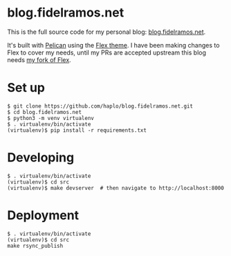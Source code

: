 blog.fidelramos.net
===================

This is the full source code for my personal blog:
[blog.fidelramos.net](https://blog.fidelramos.net/).

It's built with [Pelican](http://getpelican.com/) using the [Flex
theme](https://github.com/alexandrevicenzi/Flex). I have been making
changes to Flex to cover my needs, until my PRs are accepted upstream
this blog needs [my fork of Flex](https://github.com/haplo/Flex).

Set up
======

``` shell
$ git clone https://github.com/haplo/blog.fidelramos.net.git
$ cd blog.fidelramos.net
$ python3 -m venv virtualenv
$ . virtualenv/bin/activate
(virtualenv)$ pip install -r requirements.txt
```

Developing
==========

``` shell
$ . virtualenv/bin/activate
(virtualenv)$ cd src
(virtualenv)$ make devserver  # then navigate to http://localhost:8000
```

Deployment
==========

``` shell
$ . virtualenv/bin/activate
(virtualenv)$ cd src
make rsync_publish
```
